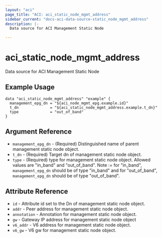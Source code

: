 ```yaml
---
layout: "aci"
page_title: "ACI: aci_static_node_mgmt_address"
sidebar_current: "docs-aci-data-source-static_node_mgmt_address"
description: |-
  Data source for ACI Management Static Node

---
```


# aci_static_node_mgmt_address #
Data source for ACI Management Static Node

## Example Usage ##

```hcl
data "aci_static_node_mgmt_address" "example" {
  management_epg_dn = "${aci_node_mgmt_epg.example.id}"
  t_dn              = "${aci_static_node_mgmt_address.example.t_dn}"
  type              = "out_of_band"
}
```


## Argument Reference ##

* `management_epg_dn` - (Required) Distinguished name of parent management static node object.
* `t_dn` - (Required) Target dn of management static node object.
* `type` - (Required) type for management static node object. Allowed values are "in_band" and "out_of_band".
Note := for "in_band", `management_epg_dn` should be of type "in_band" and for "out_of_band", `management_epg_dn` should be of type "out_of_band".



## Attribute Reference

* `id` - Attribute id set to the Dn of management static node object.
* `addr` - Peer address for management static node object.
* `annotation` - Annotation for management static node object.
* `gw` - Gateway IP address for management static node object
* `v6_addr` - V6 address for management static node object.
* `v6_gw` - V6 gw for management static node object.
